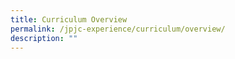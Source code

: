 ```yaml
---
title: Curriculum Overview
permalink: /jpjc-experience/curriculum/overview/
description: ""
---
```

